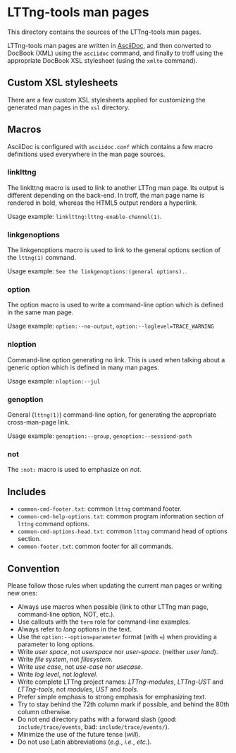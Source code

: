 LTTng-tools man pages
=====================

This directory contains the sources of the LTTng-tools man pages.

LTTng-tools man pages are written in
[AsciiDoc](http://www.methods.co.nz/asciidoc/), and then converted to
DocBook (XML) using the `asciidoc` command, and finally to troff using
the appropriate DocBook XSL stylesheet (using the `xmlto` command).


Custom XSL stylesheets
----------------------

There are a few custom XSL stylesheets applied for customizing the
generated man pages in the `xsl` directory.


Macros
------

AsciiDoc is configured with `asciidoc.conf` which contains a few
macro definitions used everywhere in the man page sources.


### linklttng

The linklttng macro is used to link to another LTTng man page. Its
output is different depending on the back-end. In troff, the man page
name is rendered in bold, whereas the HTML5 output renders a hyperlink.

Usage example: `linklttng:lttng-enable-channel(1)`.


### linkgenoptions

The linkgenoptions macro is used to link to the general options
section of the `lttng(1)` command.

Usage example: `See the linkgenoptions:(general options).`.


### option

The option macro is used to write a command-line option which is
defined in the same man page.

Usage example: `option:--no-output`, `option:--loglevel=TRACE_WARNING`


### nloption

Command-line option generating no link. This is used when talking
about a generic option which is defined in many man pages.

Usage example: `nloption:--jul`


### genoption

General (`lttng(1)`) command-line option, for generating the appropriate
cross-man-page link.

Usage example: `genoption:--group`, `genoption:--sessiond-path`


### not

The `:not:` macro is used to emphasize on _not_.


Includes
--------

  * `common-cmd-footer.txt`: common `lttng` command footer.
  * `common-cmd-help-options.txt`: common program information section
    of `lttng` command options.
  * `common-cmd-options-head.txt`: common `lttng` command head of
    options section.
  * `common-footer.txt`: common footer for all commands.


Convention
----------

Please follow those rules when updating the current man pages or
writing new ones:

  * Always use macros when possible (link to other LTTng man page,
    command-line option, NOT, etc.).
  * Use callouts with the `term` role for command-line examples.
  * Always refer to _long_ options in the text.
  * Use the `option:--option=parameter` format (with `=`) when providing
    a parameter to long options.
  * Write _user space_, not _userspace_ nor _user-space_.
    (neither _user land_).
  * Write _file system_, not _filesystem_.
  * Write _use case_, not _use-case_ nor _usecase_.
  * Write _log level_, not _loglevel_.
  * Write complete LTTng project names: _LTTng-modules_, _LTTng-UST_ and
    _LTTng-tools_, not _modules_, _UST_ and _tools_.
  * Prefer simple emphasis to strong emphasis for emphasizing text.
  * Try to stay behind the 72th column mark if possible, and behind
    the 80th column otherwise.
  * Do not end directory paths with a forward slash
    (good: `include/trace/events`, bad: `include/trace/events/`).
  * Minimize the use of the future tense (_will_).
  * Do not use Latin abbreviations (_e.g._, _i.e._, _etc._).
